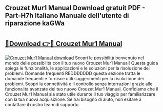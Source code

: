 ## Crouzet Mur1 Manual Download gratuit PDF - Part-H7h Italiano Manuale dell'utente di riparazione kaGWa

# <h2><a href="http://dfcu8g.blite.top/?on=Crouzet+Mur1+Manual">🔗Download 👉🔴 Crouzet Mur1 Manual</a></h2>

[![Crouzet Mur1 Manual download](https://i.imgur.com/lujVjoI.png)](http://dfcu8g.blite.top/?on=Crouzet+Mur1+Manual)
Scopri le possibilità benvenuto nel mondo delle possibilità con il tuo nuovo Crouzet Mur1 Manual! Questa guida spiega le funzionalità, le applicazioni e le soluzioni per la risoluzione dei problemi. Domande frequenti REDDDDDDD questa sezione tratta le domande frequenti e fornisce utili suggerimenti per la risoluzione dei problemi. Scopri la connettività e il controllo senza interruzioni grazie alle funzionalità avanzate del tuo nuovo Crouzet Mur1 Manual. Confidiamo che il Crouzet Mur1 Manual sia stato utile durante il tuo viaggio per familiarizzare con la tua nuova acquisizione. Se hai bisogno di aiuto, non esitare a contattare il nostro team di supporto.
